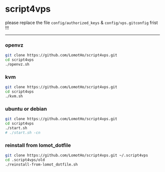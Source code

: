 # script4vps
please replace the file ```config/authorized_keys``` & ```config/vps.gitconfig``` frist !!!


---

### openvz
```bash
git clone https://github.com/LomotHo/script4vps.git
cd script4vps
./openvz.sh
```

### kvm
```bash
git clone https://github.com/LomotHo/script4vps.git
cd script4vps
./kvm.sh
```

### ubuntu or debian
```bash
git clone https://github.com/LomotHo/script4vps.git
cd script4vps
./start.sh
# ./start.sh -cn
```

### reinstall from lomot_dotfile
```bash
git clone https://github.com/LomotHo/script4vps.git ~/.script4vps
cd .script4vps/old
./reinstall-from-lomot_dotfile.sh
```